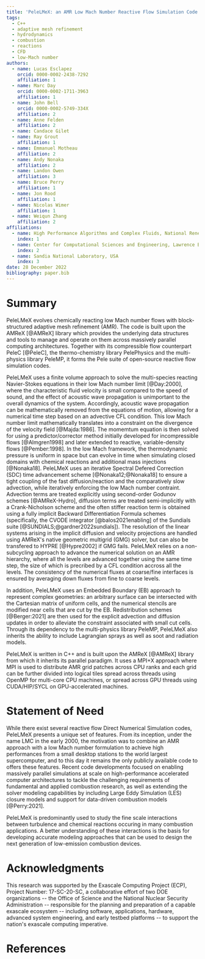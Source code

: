 ```yaml
---
title: 'PeleLMeX: an AMR Low Mach Number Reactive Flow Simulation Code without level sub-cycling'
tags:
  - C++
  - adaptive mesh refinement
  - hydrodynamics
  - combustion
  - reactions
  - CFD
  - low-Mach number
authors:
  - name: Lucas Esclapez
    orcid: 0000-0002-2438-7292
    affiliation: 1
  - name: Marc Day
    orcid: 0000-0002-1711-3963
    affiliation: 1
  - name: John Bell
    orcid: 0000-0002-5749-334X
    affiliation: 2
  - name: Anne Felden
    affiliation: 2
  - name: Candace Gilet
  - name: Ray Grout
    affiliation: 1
  - name: Emmanuel Motheau
    affiliation: 2
  - name: Andy Nonaka
    affiliation: 2
  - name: Landon Owen
    affiliation: 3
  - name: Bruce Perry
    affiliation: 1
  - name: Jon Rood
    affiliation: 1
  - name: Nicolas Wimer
    affiliation: 1
  - name: Weiqun Zhang
    affiliation: 2
affiliations:
  - name: High Performance Algorithms and Complex Fluids, National Renewable Energy Laboratory, USA
    index: 1
  - name: Center for Computational Sciences and Engineering, Lawrence Berkeley National Laboratory, USA
    index: 2
  - name: Sandia National Laboratory, USA
    index: 3
date: 28 December 2022
bibliography: paper.bib
---
```


# Summary

PeleLMeX evolves chemically reacting low Mach number flows with block-structured adaptive mesh refinement (AMR). 
The code is built upon the AMReX [@AMReX] library which provides the underlying data structures and tools to manage 
and operate on them across massively parallel computing architectures. Together with its compressible flow counterpart 
PeleC [@PeleC], the thermo-chemistry library PelePhysics and the multi-physics library PeleMP, it forms the Pele suite of 
open-source reactive flow simulation codes.

PeleLMeX uses a finite volume approach to solve the multi-species reacting Navier-Stokes equations in 
their low Mach number limit [@Day:2000], where the characteristic fluid velocity is small compared to the speed of sound, 
and the effect of acoustic wave propagation is unimportant to the overall dynamics of the system. Accordingly, 
acoustic wave propagation can be mathematically removed from the equations of motion, allowing for a numerical time 
step based on an advective CFL condition.
This low Mach number limit mathematically translates into a constraint on the divergence of the velocity field [@Majda:1986]. The 
momemtum equation is then solved for using a predictor/corrector method initially developed for incompressible flows [@Almgren1998]
and later extended to reactive, variable-density flows [@Pember:1998]. In the low Mach framework, the thermodynamic pressure is 
uniform in space but can evolve in time when simulating closed domains with chemical reactions and additional mass injections [@Nonaka18].
PeleLMeX uses an iterative Spectral Defered Correction (SDC) time advancement scheme [@Nonaka12;@Nonaka18] to ensure a tight coupling
of the fast diffusion/reaction and the comparatively slow advection, while iteratively enforcing 
the low Mach number contraint.
Advection terms are treated explicitly using second-order Godunov schemes [@AMReX-Hydro], diffusion terms are treated
semi-implicitly with a Crank-Nicholson scheme and the often stiffer reaction term is obtained using a fully implicit 
Backward Differentiation Formula schemes (specifically, the CVODE integrator [@balos2021enabling] of the Sundials
suite [@SUNDIALS;@gardner2022sundials]). The resolution of the linear systems arising in the implicit diffusion and velocity projections are
handled using AMReX's native geometric multigrid (GMG) solver, but can also be transfered to HYPRE [@Hypre2002] if GMG fails.
PeleLMeX relies on a non-subcycling approach to advance the numerical solution on an AMR hierarchy, where all the levels
are advanced together using the same time step, the size of which is precribed by a CFL condition accross all the levels. The consistency of
the numerical fluxes at coarse/fine interfaces is ensured by averaging down fluxes from fine to coarse levels.

In addition, PeleLMeX uses an Embedded Boundary (EB) approach to represent complex geometries: an arbitrary surface can 
be intersected with the Cartesian matrix of uniform cells, and the numerical stencils are modified near cells that are cut 
by the EB. Redistribution schemes [@Berger:2021] are then used for the explicit advection and diffusion updates in order to alleviate the 
constraint associated with small cut cells. Through its dependency to the multi-physics library PeleMP, PeleLMeX also inherits 
the ability to include Lagrangian sprays as well as soot and radiation models. 

PeleLMeX is written in C++ and is built upon the AMReX [@AMReX] library from which it inherits its parallel paradigm.
It uses a MPI+X approach where MPI is used to distribute AMR grid patches across CPU ranks and each grid can be further divided into 
logical tiles spread across threads using OpenMP for multi-core CPU machines, or spread across GPU threads using CUDA/HIP/SYCL 
on GPU-accelerated machines.

# Statement of Need

While there exist several reactive flow Direct Numerical Simulation codes, PeleLMeX presents a unique set of features. 
From its inception, under the name LMC in the early 2000, the motivation was to combine an AMR approach with a low Mach number 
formulation to achieve high performances from a small desktop stations to the world largest supercomputer, and to this day
it remains the only publicly available code to offers these features. Recent code developments focused on enabling
massively parallel simulations at scale on high-performance accelerated computer architectures to tackle the challenging
requirements of fundamental and applied combustion research, as well as extending the solver modeling capabilities by including
Large Eddy Simulation (LES) closure models and support for data-driven combustion models [@Perry:2021].

PeleLMeX is predominantly used to study the fine scale interactions between turbulence and chemical reactions occuring in many
combustion applications. A better understanding of these interactions is the basis for developing accurate modeling approaches
that can be used to design the next generation of low-emission combustion devices.

# Acknowledgments

This research was supported by the Exascale Computing Project (ECP), Project Number: 17-SC-20-SC, a collaborative effort of two DOE 
organizations -- the Office of Science and the National Nuclear Security Administration -- responsible for the planning and 
preparation of a capable exascale ecosystem -- including software, applications, hardware, advanced system engineering, and 
early testbed platforms -- to support the nation's exascale computing imperative.

# References

